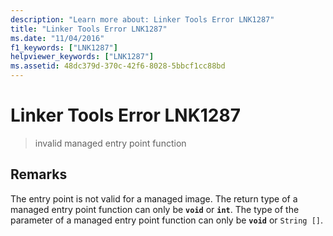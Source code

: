 ```yaml
---
description: "Learn more about: Linker Tools Error LNK1287"
title: "Linker Tools Error LNK1287"
ms.date: "11/04/2016"
f1_keywords: ["LNK1287"]
helpviewer_keywords: ["LNK1287"]
ms.assetid: 48dc379d-370c-42f6-8028-5bbcf1cc88bd
---
```

# Linker Tools Error LNK1287

> invalid managed entry point function

## Remarks

The entry point is not valid for a managed image. The return type of a managed entry point function can only be **`void`** or **`int`**. The type of the parameter of a managed entry point function can only be **`void`** or `String []`.
